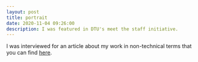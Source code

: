 ```yaml
---
layout: post
title: portrait
date: 2020-11-04 09:26:00
description: I was featured in DTU's meet the staff initiative.
---
```


I was interviewed for an article about my work in non-technical terms that you can find <a href="https://www.dtu.dk/english/about/press-room/articles/2020/11/matematik-med-et-menneskeligt-ansigt?id=375e1e4f-bbdd-4523-a89f-5ca287614ac5">here</a>.
